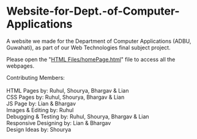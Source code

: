 # Website-for-Dept.-of-Computer-Applications
A website we made for the Department of Computer Applications (ADBU, Guwahati), as part of our Web Technologies final subject project.

Please open the "[HTML Files/homePage.html](https://github.com/ADBU-Among-Us-Fanclub/Website-for-Dept.-of-Computer-Applications/tree/main/HTML%20Files)" file to access all the webpages.

Contributing Members:
<br>
<br>  HTML Pages by: Ruhul, Shourya, Bhargav & Lian
<br>  CSS Pages by: Ruhul, Shourya, Bhargav & Lian
<br>  JS Page by: Lian & Bhargav
<br>  Images & Editing by: Ruhul
<br>  Debugging & Testing by: Ruhul, Shourya, Bhargav & Lian
<br>  Responsive Designing by: Lian & Bhargav
<br>  Design Ideas by: Shourya
